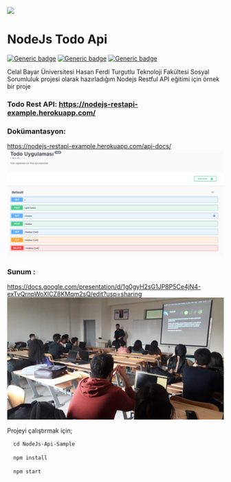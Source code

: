 
<img src="https://miro.medium.com/max/2560/1*MuVcoMPyJcq8G4qf5s3HGQ.png"  width="400" />

# NodeJs Todo Api
[![Generic badge](https://img.shields.io/badge/NodeJS-v12.3.1-<COLOR>.svg)](https://nodejs.org/)
[![Generic badge](https://img.shields.io/badge/Express-4.16.1-<COLOR>.svg)](https://www.express.com/)
[![Generic badge](https://img.shields.io/badge/License-MIT-blue.svg)](LICENSE.md)

Celal Bayar Üniversitesi Hasan Ferdi Turgutlu Teknoloji Fakültesi Sosyal Sorumluluk projesi olarak hazırladığım
Nodejs Restful API eğitimi için örnek bir proje

### Todo Rest API: https://nodejs-restapi-example.herokuapp.com/

### Dokümantasyon: 
https://nodejs-restapi-example.herokuapp.com/api-docs/
![dokumantasyon](ss/1.png)
### Sunum : 
https://docs.google.com/presentation/d/1g0gyH2sG1JP8P5Ce4jN4-exTvQrnpWoXlCZ8KMqm2sQ/edit?usp=sharing
![sunum](ss/0.jpg)

Projeyi çalıştırmak için;
```
  cd NodeJs-Api-Sample
  
  npm install
  
  npm start
```
